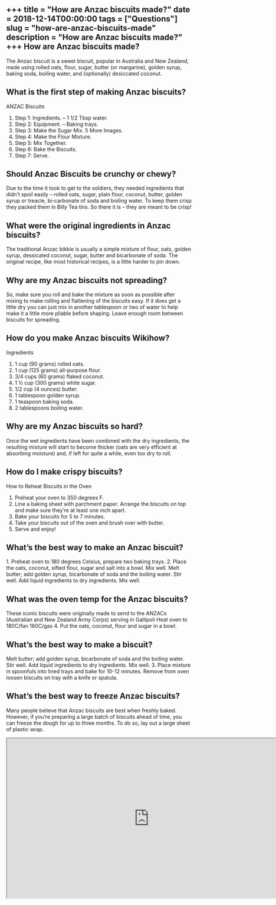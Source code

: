 +++
title = "How are Anzac biscuits made?"
date = 2018-12-14T00:00:00
tags = ["Questions"]
slug = "how-are-anzac-biscuits-made"
description = "How are Anzac biscuits made?"
+++
How are Anzac biscuits made?
----------------------------

The Anzac biscuit is a sweet biscuit, popular in Australia and New Zealand, made using rolled oats, flour, sugar, butter (or margarine), golden syrup, baking soda, boiling water, and (optionally) desiccated coconut.

What is the first step of making Anzac biscuits?
------------------------------------------------

ANZAC Biscuits

1. Step 1: Ingredients. – 1 1/2 Tbsp water.
2. Step 2: Equipment. – Baking trays.
3. Step 3: Make the Sugar Mix. 5 More Images.
4. Step 4: Make the Flour Mixture.
5. Step 5: Mix Together.
6. Step 6: Bake the Biscuits.
7. Step 7: Serve.

Should Anzac Biscuits be crunchy or chewy?
------------------------------------------

Due to the time it took to get to the soldiers, they needed ingredients that didn’t spoil easily – rolled oats, sugar, plain flour, coconut, butter, golden syrup or treacle, bi-carbonate of soda and boiling water. To keep them crisp they packed them in Billy Tea tins. So there it is – they are meant to be crisp!

What were the original ingredients in Anzac biscuits?
-----------------------------------------------------

The traditional Anzac bikkie is usually a simple mixture of flour, oats, golden syrup, dessicated coconut, sugar, butter and bicarbonate of soda. The original recipe, like most historical recipes, is a little harder to pin down.

Why are my Anzac biscuits not spreading?
----------------------------------------

So, make sure you roll and bake the mixture as soon as possible after mixing to make rolling and flattening of the biscuits easy. If it does get a little dry you can just mix in another tablespoon or two of water to help make it a little more pliable before shaping. Leave enough room between biscuits for spreading.

How do you make Anzac biscuits Wikihow?
---------------------------------------

Ingredients

1. 1 cup (90 grams) rolled oats.
2. 1 cup (125 grams) all-purpose flour.
3. 3/4 cups (60 grams) flaked coconut.
4. 1 ½ cup (300 grams) white sugar.
5. 1/2 cup (4 ounces) butter.
6. 1 tablespoon golden syrup.
7. 1 teaspoon baking soda.
8. 2 tablespoons boiling water.

Why are my Anzac biscuits so hard?
----------------------------------

Once the wet ingredients have been combined with the dry ingredients, the resulting mixture will start to become thicker (oats are very efficient at absorbing moisture) and, if left for quite a while, even too dry to roll.

How do I make crispy biscuits?
------------------------------

How to Reheat Biscuits in the Oven

1. Preheat your oven to 350 degrees F.
2. Line a baking sheet with parchment paper. Arrange the biscuits on top and make sure they’re at least one inch apart.
3. Bake your biscuits for 5 to 7 minutes.
4. Take your biscuits out of the oven and brush over with butter.
5. Serve and enjoy!

What’s the best way to make an Anzac biscuit?
---------------------------------------------

1\. Preheat oven to 180 degrees Celsius, prepare two baking trays. 2. Place the oats, coconut, sifted flour, sugar and salt into a bowl. Mix well. Melt butter; add golden syrup, bicarbonate of soda and the boiling water. Stir well. Add liquid ingredients to dry ingredients. Mix well.

What was the oven temp for the Anzac biscuits?
----------------------------------------------

These iconic biscuits were originally made to send to the ANZACs (Australian and New Zealand Army Corps) serving in Gallipoli Heat oven to 180C/fan 160C/gas 4. Put the oats, coconut, flour and sugar in a bowl.

What’s the best way to make a biscuit?
--------------------------------------

Melt butter; add golden syrup, bicarbonate of soda and the boiling water. Stir well. Add liquid ingredients to dry ingredients. Mix well. 3. Place mixture in spoonfuls into lined trays and bake for 10-12 minutes. Remove from oven loosen biscuits on tray with a knife or spatula.

What’s the best way to freeze Anzac biscuits?
---------------------------------------------

Many people believe that Anzac biscuits are best when freshly baked. However, if you’re preparing a large batch of biscuits ahead of time, you can freeze the dough for up to three months. To do so, lay out a large sheet of plastic wrap.

<iframe allow="accelerometer; autoplay; clipboard-write; encrypted-media; gyroscope; picture-in-picture" allowfullscreen="" class="__youtube_prefs__  epyt-is-override  no-lazyload" data-no-lazy="1" data-origheight="433" data-origwidth="770" data-skipgform_ajax_framebjll="" height="433" id="_ytid_16371" loading="lazy" src="https://www.youtube.com/embed/ANJ8P1S_wUA?enablejsapi=1&autoplay=0&cc_load_policy=0&cc_lang_pref=&iv_load_policy=1&loop=0&modestbranding=0&rel=1&fs=1&playsinline=0&autohide=2&theme=dark&color=red&controls=1&" title="YouTube player" width="770"></iframe>